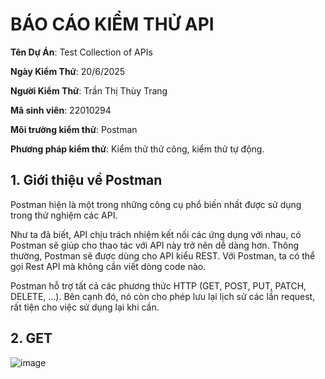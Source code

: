 # BÁO CÁO KIỂM THỬ API
**Tên Dự Án**: Test Collection of APIs

**Ngày Kiểm Thử**: 20/6/2025

**Người Kiểm Thử**: Trần Thị Thùy Trang

**Mã sinh viên**: 22010294

**Môi trường kiểm thử**: Postman

**Phương pháp kiểm thử**: Kiểm thử thử công, kiểm thử tự động.

## 1. Giới thiệu về Postman
Postman hiện là một trong những công cụ phổ biến nhất được sử dụng trong thử nghiệm các API.

Như ta đã biết, API chịu trách nhiệm kết nối các ứng dụng với nhau, có Postman sẽ giúp cho thao tác với API này trở nên dễ dàng hơn. Thông thường, Postman sẽ được dùng cho API kiểu REST. Với Postman, ta có thể gọi Rest API mà không cần viết dòng code nào.

Postman hỗ trợ tất cả các phương thức HTTP (GET, POST, PUT, PATCH, DELETE, …). Bên cạnh đó, nó còn cho phép lưu lại lịch sử các lần request, rất tiện cho việc sử dụng lại khi cần.

## 2. GET 
![image](https://github.com/user-attachments/assets/c50235fb-aa47-48e3-8761-cae5043a0f7f)

